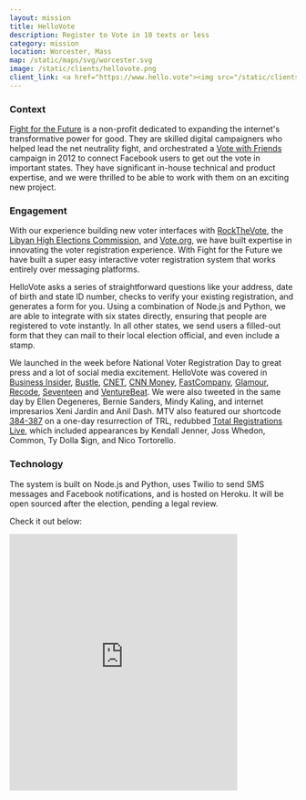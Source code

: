 ```yaml
---
layout: mission
title: HelloVote
description: Register to Vote in 10 texts or less
category: mission
location: Worcester, Mass
map: /static/maps/svg/worcester.svg
image: /static/clients/hellovote.png
client_link: <a href="https://www.hello.vote"><img src="/static/clients/hellovote.png" alt="Hello.Vote"></a>
---
```


### Context ###

[Fight for the Future](https://www.fightforthefuture.org) is a non-profit dedicated to expanding the internet's transformative power for good. They are skilled digital campaigners who helped lead the net neutrality fight, and orchestrated a [Vote with Friends](http://www.votewithfriends.net) campaign in 2012 to connect Facebook users to get out the vote in important states. They have significant in-house technical and product expertise, and we were thrilled to be able to work with them on an exciting new project.

### Engagement ###

With our experience building new voter interfaces with [RockTheVote](/mission/rockthevote/), the [Libyan High Elections Commission](/mission/libyan-elections/), and [Vote.org](/mission/vote-org/), we have built expertise in innovating the voter registration experience. With Fight for the Future we have built a super easy interactive voter registration system that works entirely over messaging platforms.

HelloVote asks a series of straightforward questions like your address, date of birth and state ID number, checks to verify your existing registration, and generates a form for you. Using a combination of Node.js and Python, we are able to integrate with six states directly, ensuring that people are registered to vote instantly. In all other states, we send users a filled-out form that they can mail to their local election official, and even include a stamp.

We launched in the week before National Voter Registration Day to great press and a lot of social media excitement. HelloVote was covered in [Business Insider](http://www.businessinsider.com/register-to-vote-via-text-facebook-hellovote-2016-9), [Bustle](http://www.bustle.com/articles/185688-how-to-register-to-vote-on-facebook-using-hellovote-the-answer-to-the-busy-millennials-prayers), [CNET](https://www.cnet.com/news/hellovote-voter-registration-texting-facebook-messenger-donald-trump-hillary-clinton-election/), [CNN Money](http://money.cnn.com/2016/09/22/technology/hellovote-text-to-vote/), [FastCompany](https://www.fastcompany.com/3063969/mind-and-machine/this-chatbot-will-register-you-to-vote-by-text-so-now-you-have-no-excuse), [Glamour](http://www.glamour.com/story/register-to-vote-with-a-text-message), [Recode](http://www.recode.net/2016/9/22/13020980/chatbot-voter-registration-text), [Seventeen](http://www.seventeen.com/life/tech-social-media/news/a42975/no-more-excuses-you-can-now-register-to-vote-through-test-message/) and [VentureBeat](http://venturebeat.com/2016/09/22/backed-by-anti-trump-twilio-this-bot-wants-to-register-voters/). We were also tweeted in the same day by Ellen Degeneres, Bernie Sanders, Mindy Kaling, and internet impresarios Xeni Jardin and Anil Dash. MTV also featured our shortcode [384-387](sms://384387) on a one-day resurrection of TRL, redubbed [Total Registrations Live](http://electthis.com/trl), which included appearances by Kendall Jenner, Joss Whedon, Common, Ty Dolla $ign, and Nico Tortorello.

### Technology ###

The system is built on Node.js and Python, uses Twilio to send SMS messages and Facebook notifications, and is hosted on Heroku. It will be open sourced after the election, pending a legal review.

Check it out below:

<iframe src="https://www.hello.vote/iframe/?disclosureColor=ff8800&hueShift=0" allowtransparency="1" frameborder="0" class="full" style="height:450px; width:400px;"></iframe>
